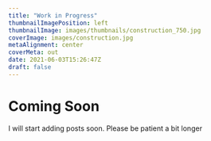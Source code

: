 ```yaml
---
title: "Work in Progress"
thumbnailImagePosition: left
thumbnailImage: images/thumbnails/construction_750.jpg
coverImage: images/construction.jpg
metaAlignment: center
coverMeta: out
date: 2021-06-03T15:26:47Z
draft: false
---
```



# Coming Soon

I will start adding posts soon. Please be patient a bit longer
